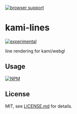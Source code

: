 [![browser support](https://ci.testling.com/mattdesl/kami-lines.png)](https://ci.testling.com/mattdesl/kami-lines)

# kami-lines

[![experimental](http://badges.github.io/stability-badges/dist/experimental.svg)](http://github.com/badges/stability-badges)

line rendering for kami/webgl

## Usage

[![NPM](https://nodei.co/npm/kami-lines.png)](https://nodei.co/npm/kami-lines/)

## License

MIT, see [LICENSE.md](http://github.com/mattdesl/kami-lines/blob/master/LICENSE.md) for details.
